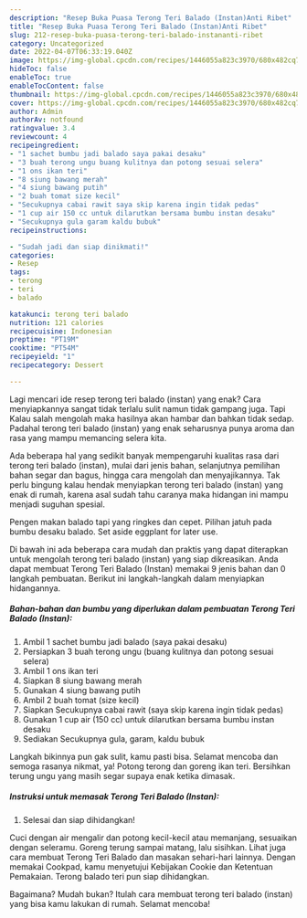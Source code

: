 ```yaml
---
description: "Resep Buka Puasa Terong Teri Balado (Instan)Anti Ribet"
title: "Resep Buka Puasa Terong Teri Balado (Instan)Anti Ribet"
slug: 212-resep-buka-puasa-terong-teri-balado-instananti-ribet
category: Uncategorized
date: 2022-04-07T06:33:19.040Z
image: https://img-global.cpcdn.com/recipes/1446055a823c3970/680x482cq70/terong-teri-balado-instan-foto-resep-utama.jpg
hideToc: false
enableToc: true
enableTocContent: false
thumbnail: https://img-global.cpcdn.com/recipes/1446055a823c3970/680x482cq70/terong-teri-balado-instan-foto-resep-utama.jpg
cover: https://img-global.cpcdn.com/recipes/1446055a823c3970/680x482cq70/terong-teri-balado-instan-foto-resep-utama.jpg
author: Admin
authorAv: notfound
ratingvalue: 3.4
reviewcount: 4
recipeingredient:
- "1 sachet bumbu jadi balado saya pakai desaku"
- "3 buah terong ungu buang kulitnya dan potong sesuai selera"
- "1 ons ikan teri"
- "8 siung bawang merah"
- "4 siung bawang putih"
- "2 buah tomat size kecil"
- "Secukupnya cabai rawit saya skip karena ingin tidak pedas"
- "1 cup air 150 cc untuk dilarutkan bersama bumbu instan desaku"
- "Secukupnya gula garam kaldu bubuk"
recipeinstructions:

- "Sudah jadi dan siap dinikmati!"
categories:
- Resep
tags:
- terong
- teri
- balado

katakunci: terong teri balado 
nutrition: 121 calories
recipecuisine: Indonesian
preptime: "PT19M"
cooktime: "PT54M"
recipeyield: "1"
recipecategory: Dessert

---
```



Lagi mencari ide resep terong teri balado (instan) yang enak? Cara menyiapkannya sangat tidak terlalu sulit namun tidak gampang juga. Tapi Kalau salah mengolah maka hasilnya akan hambar dan bahkan tidak sedap. Padahal terong teri balado (instan) yang enak seharusnya punya aroma dan rasa yang mampu memancing selera kita.


Ada beberapa hal yang sedikit banyak mempengaruhi kualitas rasa dari terong teri balado (instan), mulai dari jenis bahan, selanjutnya pemilihan bahan segar dan bagus, hingga cara mengolah dan menyajikannya. Tak perlu bingung kalau hendak menyiapkan terong teri balado (instan) yang enak di rumah, karena asal sudah tahu caranya maka hidangan ini mampu menjadi suguhan spesial.

Pengen makan balado tapi yang ringkes dan cepet. Pilihan jatuh pada bumbu desaku balado. Set aside eggplant for later use.


Di bawah ini ada beberapa cara mudah dan praktis yang dapat diterapkan untuk mengolah terong teri balado (instan) yang siap dikreasikan. Anda dapat membuat Terong Teri Balado (Instan) memakai 9 jenis bahan dan 0 langkah pembuatan. Berikut ini langkah-langkah dalam menyiapkan hidangannya.

<!--inarticleads1-->

##### Bahan-bahan dan bumbu yang diperlukan dalam pembuatan Terong Teri Balado (Instan):

1. Ambil 1 sachet bumbu jadi balado (saya pakai desaku)
1. Persiapkan 3 buah terong ungu (buang kulitnya dan potong sesuai selera)
1. Ambil 1 ons ikan teri
1. Siapkan 8 siung bawang merah
1. Gunakan 4 siung bawang putih
1. Ambil 2 buah tomat (size kecil)
1. Siapkan Secukupnya cabai rawit (saya skip karena ingin tidak pedas)
1. Gunakan 1 cup air (150 cc) untuk dilarutkan bersama bumbu instan desaku
1. Sediakan Secukupnya gula, garam, kaldu bubuk


Langkah bikinnya pun gak sulit, kamu pasti bisa. Selamat mencoba dan semoga rasanya nikmat, ya! Potong terong dan goreng ikan teri. Bersihkan terung ungu yang masih segar supaya enak ketika dimasak. 

<!--inarticleads2-->

##### Instruksi untuk memasak Terong Teri Balado (Instan):


1. Selesai dan siap dihidangkan!

Cuci dengan air mengalir dan potong kecil-kecil atau memanjang, sesuaikan dengan seleramu. Goreng terung sampai matang, lalu sisihkan. Lihat juga cara membuat Terong Teri Balado dan masakan sehari-hari lainnya. Dengan memakai Cookpad, kamu menyetujui Kebijakan Cookie dan Ketentuan Pemakaian. Terong balado teri pun siap dihidangkan. 

Bagaimana? Mudah bukan? Itulah cara membuat terong teri balado (instan) yang bisa kamu lakukan di rumah. Selamat mencoba!

